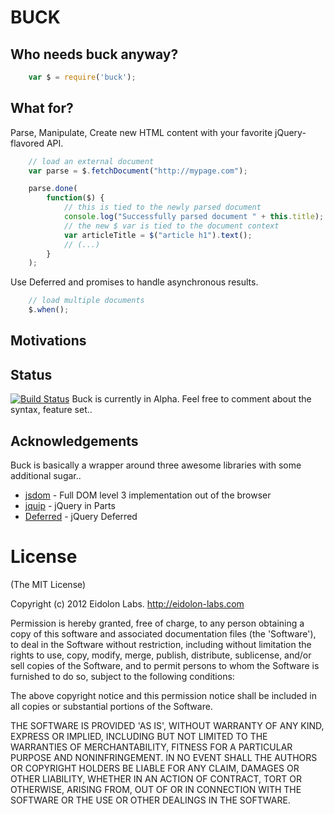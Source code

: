 
BUCK
====

Who needs buck anyway?
----------------------

```js
	var $ = require('buck');
```

What for?
---------

Parse, Manipulate, Create new HTML content with your favorite jQuery-flavored API.

```js
	// load an external document
	var parse = $.fetchDocument("http://mypage.com");

	parse.done(
		function($) {
			// this is tied to the newly parsed document
			console.log("Successfully parsed document " + this.title);
			// the new $ var is tied to the document context
			var articleTitle = $("article h1").text();
			// (...)
		}
	);

```

Use Deferred and promises to handle asynchronous results.

```js
	// load multiple documents
	$.when();


```

Motivations
-----------

Status
------
[![Build Status](https://secure.travis-ci.org/zipang/buck.png)](http://travis-ci.org/zipang/buck)
Buck is currently in Alpha.
Feel free to comment about the syntax, feature set..


Acknowledgements
----------------

Buck is basically a wrapper around three awesome libraries with some additional sugar..

* [jsdom] - Full DOM level 3 implementation out of the browser
* [jquip] - jQuery in Parts
* [Deferred] - jQuery Deferred

[jsdom]: git://github.com/tmpvar/jsdom.git
[jquip]: https://github.com/mythz/jquip
[Deferred]: https://github.com/webspinner/Deferred

# License

(The MIT License)

Copyright (c) 2012 Eidolon Labs. http://eidolon-labs.com

Permission is hereby granted, free of charge, to any person obtaining a copy of
this software and associated documentation files (the 'Software'), to deal in
the Software without restriction, including without limitation the rights to
use, copy, modify, merge, publish, distribute, sublicense, and/or sell copies of
the Software, and to permit persons to whom the Software is furnished to do so,
subject to the following conditions:

The above copyright notice and this permission notice shall be included in all
copies or substantial portions of the Software.

THE SOFTWARE IS PROVIDED 'AS IS', WITHOUT WARRANTY OF ANY KIND, EXPRESS OR
IMPLIED, INCLUDING BUT NOT LIMITED TO THE WARRANTIES OF MERCHANTABILITY, FITNESS
FOR A PARTICULAR PURPOSE AND NONINFRINGEMENT. IN NO EVENT SHALL THE AUTHORS OR
COPYRIGHT HOLDERS BE LIABLE FOR ANY CLAIM, DAMAGES OR OTHER LIABILITY, WHETHER
IN AN ACTION OF CONTRACT, TORT OR OTHERWISE, ARISING FROM, OUT OF OR IN
CONNECTION WITH THE SOFTWARE OR THE USE OR OTHER DEALINGS IN THE SOFTWARE.
